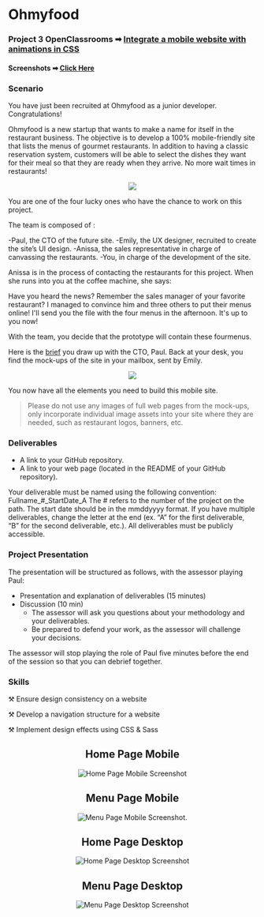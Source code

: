 # Ohmyfood
### Project 3 OpenClassrooms ➡ [Integrate a mobile website with animations in CSS](https://jjoslin07.github.io/OhMyFood/)
#### Screenshots ➡ [Click Here](#screenshots)
### Scenario
You have just been recruited at Ohmyfood as a junior developer. Congratulations!

Ohmyfood is a new startup that wants to make a name for itself in the restaurant business. The objective is to develop a 100% mobile-friendly site that lists the menus of gourmet restaurants. In addition to having a classic reservation system, customers will be able to select the dishes they want for their meal so that they are ready when they arrive. No more wait times in restaurants!
<p align="center"> 
<img src="https://user-images.githubusercontent.com/73438491/124780109-3147a780-def7-11eb-83bf-4dfeab82b095.png" />
</p>

You are one of the four lucky ones who have the chance to work on this project.

The team is composed of :

-Paul, the CTO of the future site.
-Emily, the UX designer, recruited to create the site’s UI design.
-Anissa, the sales representative in charge of canvassing the restaurants.
-You, in charge of the development of the site.

Anissa is in the process of contacting the restaurants for this project. When she runs into you at the coffee machine, she says: 

Have you heard the news? Remember the sales manager of your favorite restaurant? I managed to convince him and three others to put their menus online! I'll send you the file with the four menus in the afternoon. It's up to you now!

With the team, you decide that the prototype will contain these fourmenus.  

Here is the [brief](https://s3-eu-west-1.amazonaws.com/course.oc-static.com/projects/Web%20Developer%20P3/Creative%20Brief%20-%20Ohmyfood!.pdf) you draw up with the CTO, Paul.
Back at your desk, you find the mock-ups of the site in your mailbox, sent by Emily.

<p align="center">
 <img src="https://user-images.githubusercontent.com/73438491/124781074-f8f49900-def7-11eb-822d-b3d3749da4a8.png" />
</p>

You now have all the elements you need to build this mobile site. 

> Please do not use any images of full web pages from the mock-ups, only incorporate individual image assets into your site where they are needed, such as restaurant logos, banners, etc.

### Deliverables
- A link to your GitHub repository.
- A link to your web page (located in the README of your GitHub repository). 

Your deliverable must be named using the following convention: Fullname_#_StartDate_A The # refers to the number of the project on the path. The start date should be in the mmddyyyy format. If you have multiple deliverables, change the letter at the end (ex. “A” for the first deliverable, “B” for the second deliverable, etc.). All deliverables must be publicly accessible.

### Project Presentation 

The presentation will be structured as follows, with the assessor playing Paul:
- Presentation and explanation of deliverables (15 minutes)
- Discussion (10 min)
  - The assessor will ask you questions about your methodology and your deliverables.
  - Be prepared to defend your work, as the assessor will challenge your decisions.

The assessor will stop playing the role of Paul five minutes before the end of the session so that you can debrief together.

### Skills

⚒ Ensure design consistency on a website

⚒ Develop a navigation structure for a website

⚒ Implement design effects using CSS & Sass

<div id="screenshots" align="center">
 <h2>Home Page Mobile</h3>
 <img src="https://user-images.githubusercontent.com/73438491/124795448-e59bfa80-df04-11eb-977f-a1af08982624.png" alt="Home Page Mobile Screenshot" />
 <br>
 <h2>Menu Page Mobile </h3>
 <img src="https://user-images.githubusercontent.com/73438491/124795519-f8163400-df04-11eb-849d-bba35182fe52.png" alt="Menu Page Mobile Screenshot" />.
  <h2>Home Page Desktop</h3>
 <img src="https://user-images.githubusercontent.com/73438491/124796383-f4cf7800-df05-11eb-92b0-9013e6c6c40c.png" alt="Home Page Desktop Screenshot" />
 <br>
 <h2>Menu Page Desktop </h3>
 <img src="https://user-images.githubusercontent.com/73438491/124796246-cc477e00-df05-11eb-95bb-83de71ebe86e.png" alt="Menu Page Desktop Screenshot" />
 </div>

